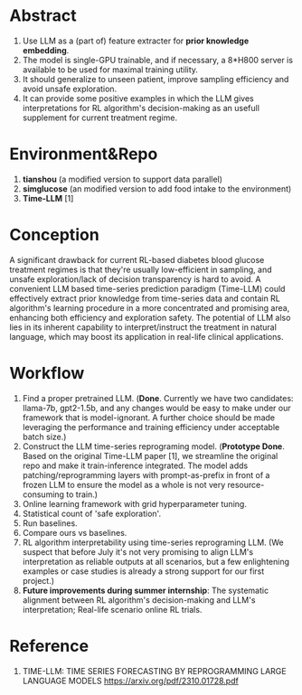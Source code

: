# Abstract
1. Use LLM as a (part of) feature extracter for **prior knowledge embedding**.
2. The model is single-GPU trainable, and if necessary, a 8*H800 server is available to be used for maximal training utility.
3. It should generalize to unseen patient, improve sampling efficiency and
avoid unsafe exploration.
4. It can provide some positive examples in which the LLM gives interpretations for RL algorithm's decision-making as an usefull supplement for current treatment regime.

# Environment&Repo
1. **tianshou** (a modified version to support data parallel)
2. **simglucose** (an modified version to add food intake to the environment)
3. **Time-LLM** [1]

# Conception
A significant drawback for current RL-based diabetes blood glucose treatment regimes is that they're usually low-efficient in sampling, and unsafe exploration/lack of decision transparency is hard to avoid. A convenient LLM based time-series prediction paradigm (Time-LLM) could effectively extract prior knowledge from time-series data and contain RL algorithm's learning procedure in a more concentrated and promising area, enhancing both efficiency and exploration safety. The potential of LLM also lies in its inherent capability to interpret/instruct the treatment in natural language, which may boost its application in real-life clinical applications.

# Workflow
1. Find a proper pretrained LLM. (**Done**. Currently we have two candidates: llama-7b, gpt2-1.5b, and any changes would be easy to make under our framework that is model-ignorant. A further choice should be made leveraging the performance and training efficiency under acceptable batch size.)
2. Construct the LLM time-series reprograming model. (**Prototype Done**. Based on the original Time-LLM paper [1], we streamline the original repo and make it train-inference integrated. The model adds patching/reprogramming layers with prompt-as-prefix in front of a frozen LLM to ensure the model as a whole is not very resource-consuming to train.)
3. Online learning framework with grid hyperparameter tuning. 
4. Statistical count of 'safe exploration'.
5. Run baselines.
6. Compare ours vs baselines.
7. RL algorithm interpretability using time-series reprograming LLM. (We suspect that before July it's not very promising to align LLM's interpretation as reliable outputs at all scenarios, but a few enlightening examples or case studies is already a strong support for our first project.)
8. **Future improvements during summer internship**: The systematic alignment between RL algorithm's decision-making and LLM's interpretation; Real-life scenario online RL trials.

# Reference
1. TIME-LLM: TIME SERIES FORECASTING
BY REPROGRAMMING LARGE LANGUAGE MODELS
https://arxiv.org/pdf/2310.01728.pdf
